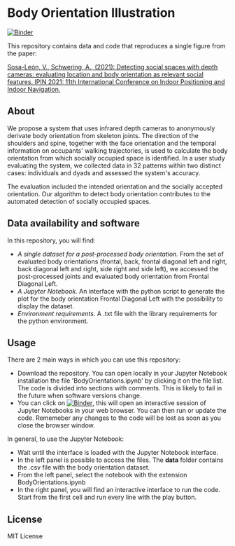 # Body Orientation Illustration

[![Binder](https://mybinder.org/badge_logo.svg)](https://mybinder.org/v2/gh/violetasdev/bodyorientation_example/HEAD)

This repository contains data and code that reproduces a single figure from the paper:

[Sosa-León, V., Schwering, A., (2021): Detecting social spaces with depth cameras: evaluating location and body orientation as relevant social features. IPIN 2021: 11th International Conference on Indoor Positioning and Indoor Navigation.](https://www.researchgate.net/publication/356784002_Detecting_socially_occupied_spaces_with_depth_cameras_evaluating_location_and_body_orientation_as_relevant_social_features)

## About
We propose a system that uses infrared depth cameras to anonymously derivate body orientation from skeleton joints. The direction of the shoulders and spine, together with the face orientation and the temporal information on occupants' walking trajectories, is used to calculate the body orientation from which socially occupied space is identified. In a user study evaluating the system, we collected data in 32 patterns within two distinct cases: individuals and dyads and assessed the system's accuracy.

The evaluation included the intended orientation and the socially accepted orientation. Our algorithm to detect body orientation contributes to the automated detection of socially occupied spaces.

## Data availability and software
In this repository, you will find:
- *A single dataset for a post-processed body orientation.* From the set of evaluated body orientations (frontal, back, frontal diagonal left and right, back diagonal left and right, side right and side left), we accessed the post-processed joints and evaluated body orientation from Frontal Diagonal Left.
- *A Jupyter Notebook.* An interface with the python script to generate the plot for the body orientation Frontal Diagonal Left with the possibility to display the dataset.
- *Environment requirements*. A .txt file with the library requirements for the python environment.

## Usage

There are 2 main ways in which you can use this repository:

- Download the repository. You can open locally in your Jupyter Notebook installation the file 'BodyOrientations.ipynb' by clicking it on the file list. The code is divided into sections with comments. This is likely to fail in the future when software versions change.
- You can click on [![Binder](https://mybinder.org/badge_logo.svg)](https://mybinder.org/v2/gh/violetasdev/bodyorientation_example/HEAD), this will open an interactive session of Jupyter Notebooks in your web browser. You can then run or update the code. Rememeber any changes to the code will be lost as soon as you close the browser window.

In general, to use the Jupyter Notebook:
- Wait until the interface is loaded with the Jupyter Notebook interface.
- In the left panel is possible to access the files. The **data** folder contains the .csv file with the body orientation dataset.
- From the left panel, select the notebook with the extension BodyOrientations.ipynb
- In the right panel, you will find an interactive interface to run the code. Start from the first cell and run every line with the play button.

## License
MIT License
